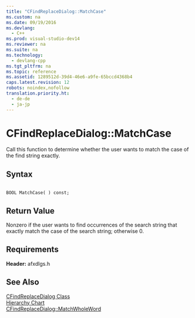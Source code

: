 ```yaml
---
title: "CFindReplaceDialog::MatchCase"
ms.custom: na
ms.date: 09/19/2016
ms.devlang: 
  - C++
ms.prod: visual-studio-dev14
ms.reviewer: na
ms.suite: na
ms.technology: 
  - devlang-cpp
ms.tgt_pltfrm: na
ms.topic: reference
ms.assetid: 1289512d-39d4-46e6-a9fe-65bccd4368b4
caps.latest.revision: 12
robots: noindex,nofollow
translation.priority.ht: 
  - de-de
  - ja-jp
---
```

# CFindReplaceDialog::MatchCase
Call this function to determine whether the user wants to match the case of the find string exactly.  
  
## Syntax  
  
```  
  
BOOL MatchCase( ) const;  
```  
  
## Return Value  
 Nonzero if the user wants to find occurrences of the search string that exactly match the case of the search string; otherwise 0.  
  
## Requirements  
 **Header:** afxdlgs.h  
  
## See Also  
 [CFindReplaceDialog Class](../vs140/CFindReplaceDialog-Class.md)   
 [Hierarchy Chart](../vs140/Hierarchy-Chart.md)   
 [CFindReplaceDialog::MatchWholeWord](../vs140/CFindReplaceDialog--MatchWholeWord.md)